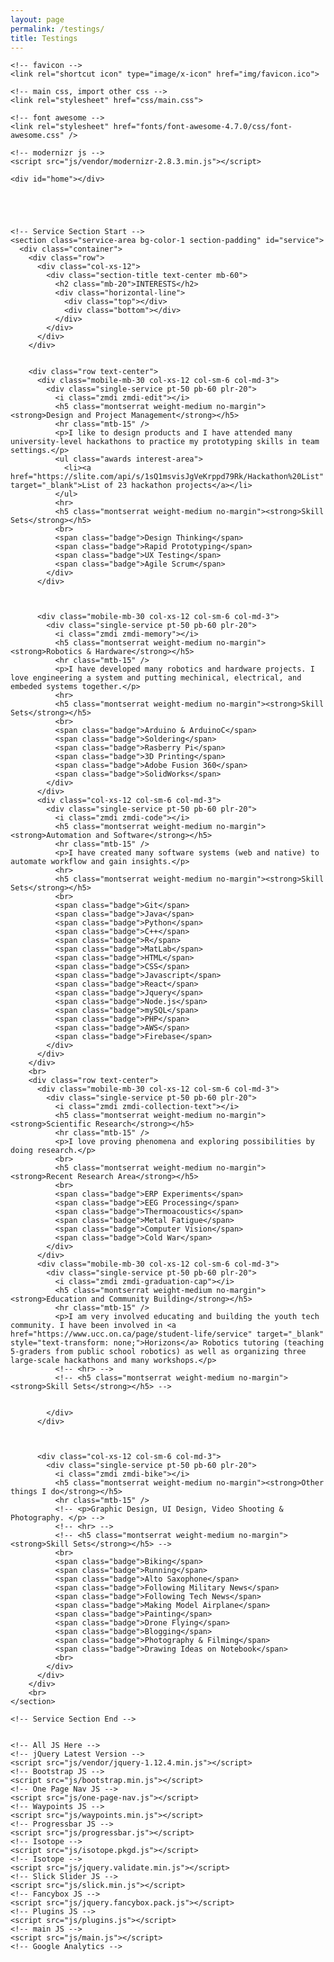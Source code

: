 ```yaml
---
layout: page
permalink: /testings/
title: Testings
---
```



<html class="no-js" lang="en">

  <head>
    <meta charset="utf-8">
    <meta http-equiv="X-UA-Compatible" content="IE=edge">
    <meta name="viewport" content="width=device-width, initial-scale=1">
    <meta name="description" content="Simon Zirui Guo 郭子睿 | Maker, Hacker, Innovator">
    <meta name="keywords" content="Hacker, Innovation, Innovator, Simon Guo, Entrepreneur, Portfolio, Internship">
    <meta name="author" content="Simon Zirui Guo">

    

    <!-- favicon -->
    <link rel="shortcut icon" type="image/x-icon" href="img/favicon.ico">

    <!-- main css, import other css -->
    <link rel="stylesheet" href="css/main.css">

    <!-- font awesome -->
    <link rel="stylesheet" href="fonts/font-awesome-4.7.0/css/font-awesome.css" />

    <!-- modernizr js -->
    <script src="js/vendor/modernizr-2.8.3.min.js"></script>

<style>

div.bg-color-1 {
	background: #f5f5f5 none repeat scroll 0 0;
}	


.container{margin-right:auto;margin-left:auto;padding-left:15px;padding-right:15px}@media (min-width:768px){.container{width:750px}}@media (min-width:992px){.container{width:970px}}@media (min-width:1200px){.container{width:1170px}}.container-fluid{margin-right:auto;margin-left:auto;padding-left:15px;padding-right:15px}.row{margin-left:-15px;margin-right:-15px}
.container>.navbar-header,.container-fluid>.navbar-header,.container>.navbar-collapse,.container-fluid>.navbar-collapse{margin-right:-15px;margin-left:-15px}@media (min-width:768px){.container>.navbar-header,.container-fluid>.navbar-header,.container>.navbar-collapse,.container-fluid>.navbar-collapse{margin-right:0;margin-left:0}}
.container{max-width:100%}@media screen and (min-width:768px){.jumbotron{padding-top:48px;padding-bottom:48px}.container

.container .row,
.container-fluid .row {
    margin-bottom: 0;
}
.container .row {
    margin-right: -15px;
    margin-left: -15px;
}
.row .col {
    padding-right: 15px;
    padding-left: 15px;
}



.col-sm-1, .col-md-1, .col-lg-1, .col-xs-2, .col-sm-2, .col-md-2, .col-lg-2, .col-xs-3, .col-sm-3, .col-md-3, .col-lg-3, .col-xs-4, .col-sm-4, .col-md-4, .col-lg-4, .col-xs-5, .col-sm-5, .col-md-5, .col-lg-5, .col-xs-6, .col-sm-6, .col-md-6, .col-lg-6, .col-xs-7, .col-sm-7, .col-md-7, .col-lg-7, .col-xs-8, .col-sm-8, .col-md-8, .col-lg-8, .col-xs-9, .col-sm-9, .col-md-9, .col-lg-9, .col-xs-10, .col-sm-10, .col-md-10, .col-lg-10, .col-xs-11, .col-sm-11, .col-md-11, .col-lg-11, .col-xs-12, .col-sm-12, .col-md-12, .col-lg-12{position:relative;min-height:1px;padding-left:15px;padding-right:15px}



.col-xs-12{float:left}


.col-xs-12{width:33%}

 
.col-sm-1, .col-sm-2, .col-sm-3, .col-sm-4, .col-sm-5, .col-sm-6, .col-sm-7, .col-sm-8, .col-sm-9, .col-sm-10, .col-sm-11, .col-sm-12{float:left}


.col-md-1, .col-md-2, .col-md-3, .col-md-4, .col-md-5, .col-md-6, .col-md-7, .col-md-8, .col-md-9, .col-md-10, .col-md-11, .col-md-12{float:left}




col-md-3{width:25%}

col-sm-6{width:50%}


.section-title h2 {
  color: #494949;
}
.contact-area .section-title p {
    color: #777777;
}

.dark-version .contact-area .section-title p {
	color: #9b9b9b;
}

.col-text-center{
	float: none !important;
	margin-left: auto !important;
	margin-right: auto !important;
}

text-center{text-align:center}


.mb-60 {
    margin-bottom: 60px;
}

.mb-60 {
		margin-bottom: 30px;
}

.mb-20 {
    margin-bottom: 20px;
}

.service-area .mobile-mb-30{
	margin-bottom: 30px;
}

.service-area .mobile-mb-30:nth-child(3){
	margin-bottom: 0px;
}

.mobile-mb-30{
	margin-bottom: 30px;
}



/* service section
---------------------*/

.single-service {
    box-shadow: 0 1px 5px rgba(5, 5, 6, 0.15);
    -webkit-box-shadow: 0 1px 5px rgba(5, 5, 6, 0.15);
	-webkit-transition: all 0.3s ease 0s;
	transition: all 0.3s ease 0s;
}
.single-service:hover {
	box-shadow: 0 4px 15px rgba(5, 5, 6, 0.1);
	-webkit-box-shadow: 0 3px 20px rgba(5, 5, 6, 0.10);
}
.single-service i {
    border: 1px solid #8a8a8a;
    border-radius: 50%;
    color: #8a8a8a;
    font-size: 19px;
    height: 36px;
    line-height: 36px;
    margin-bottom: 20px;
    width: 36px;
	-webkit-transition: all 0.5s ease 0s;
	transition: all 0.5s ease 0s;
}
.single-service:hover i {
	background: #393939 none repeat scroll 0 0;
	border-color: #393939;
	box-shadow: 0 4px 15px rgba(5, 5, 6, 0.3);
	color: #ffffff;
}
.single-service > p {
    color: #979797;
}
.single-service hr {
    border-color: #dbdbdb;
    border-width: 2px;
    width: 50px;
}
.single-service > h5 {
    color: #757575;
    font-size: 14px;
}


.dark-version .single-service i {
  border-color: #8a8a8a;
  color: #8a8a8a;
}
.dark-version .single-service:hover i {
	background: #393939 none repeat scroll 0 0;
	border-color: #393939;
	color: #ffffff;
}
.dark-version .single-service > h5 {
	color: #9b9b9b;
}
.dark-version .single-service > p {
	color: #979797;
}

.dark-version .single-service {
	background: #252525 none repeat scroll 0 0;
}

.single-service a{
	color: #9b9b9b;
}

.pt-50 {
    padding-top: 50px;
}

@media screen and (max-width: 768px) {
	.pt-50 {
		padding-top: 30px;
	}

.pb-60 {
    padding-bottom: 60px;
}

.plr-20{
	padding-left:10px;
	padding-right:10px;
}


	.plr-20{
		padding-left:5px;
		padding-right:5px;
	}

.plr-20 {
  padding-left: 20px;
  padding-right: 20px;
}



.zmdi{display:inline-block;font:normal normal normal 14px/1 'Material-Design-Iconic-Font';font-size:inherit;text-rendering:auto;-webkit-font-smoothing:antialiased;-moz-osx-font-smoothing:grayscale}


.zmdi-edit:before{content:'\f158'}
.zmdi-edit:before{content:'\f158'}

.weight-medium {
    font-weight: 500;
}


.no-margin {
    margin: 0;
}

.mtb-15 {
    margin: 15px auto;
}

.mtb-15 {
		margin: 10px auto;
}

.awards i{
	padding-right: 10px;
}
.awards li{
	list-style-type: disc;
	color: #767676;
	margin-left: 22.5px;
}

.awards a{
	color: #767676;
	text-transform: none;
}

.interest-area li{
	text-align: left;
}


@font-face {
    font-family: 'montserratlight';
    src: url('../fonts/montserrat-light-webfont.eot');
    src: url('../fonts/montserrat-light-webfont.eot?#iefix') format('embedded-opentype'),
         url('../fonts/montserrat-light-webfont.woff2') format('woff2'),
         url('../fonts/montserrat-light-webfont.woff') format('woff'),
         url('../fonts/montserrat-light-webfont.svg#montserratlight') format('svg');
    font-weight: normal;
    font-style: normal;

}

@font-face {
    font-family: 'montserratsemibold';
    src: url('../fonts/montserrat-semibold-webfont.eot');
    src: url('../fonts/montserrat-semibold-webfont.eot?#iefix') format('embedded-opentype'),
         url('../fonts/montserrat-semibold-webfont.woff2') format('woff2'),
         url('../fonts/montserrat-semibold-webfont.woff') format('woff'),
         url('../fonts/montserrat-semibold-webfont.svg#montserratsemibold') format('svg');
    font-weight: normal;
    font-style: normal;

}

.btn-default .badge{color:#fff;background-color:#333}

.badge{display:inline-block;min-width:10px;padding:3px 7px;font-size:12px;font-weight:bold;color:#fff;line-height:1;vertical-align:middle;white-space:nowrap;text-align:center;background-color:#777;border-radius:10px}

zmdi-tap-and-play:before{content:'\f3e6'}  

}



</style>

  </head>

  <body>



    <div id="home"></div>





    <!-- Service Section Start -->
    <section class="service-area bg-color-1 section-padding" id="service">
      <div class="container">
        <div class="row">
          <div class="col-xs-12">
            <div class="section-title text-center mb-60">
              <h2 class="mb-20">INTERESTS</h2>
              <div class="horizontal-line">
                <div class="top"></div>
                <div class="bottom"></div>
              </div>
            </div>
          </div>
        </div>
		
		
        <div class="row text-center">
          <div class="mobile-mb-30 col-xs-12 col-sm-6 col-md-3">
            <div class="single-service pt-50 pb-60 plr-20">
              <i class="zmdi zmdi-edit"></i>
              <h5 class="montserrat weight-medium no-margin"><strong>Design and Project Management</strong></h5>
              <hr class="mtb-15" />
              <p>I like to design products and I have attended many university-level hackathons to practice my prototyping skills in team settings.</p>
              <ul class="awards interest-area">
                <li><a href="https://slite.com/api/s/1sQ1msvisJgVeKrppd79Rk/Hackathon%20List" target="_blank">List of 23 hackathon projects</a></li>
              </ul>
              <hr>
              <h5 class="montserrat weight-medium no-margin"><strong>Skill Sets</strong></h5>
              <br>
              <span class="badge">Design Thinking</span>
              <span class="badge">Rapid Prototyping</span>
              <span class="badge">UX Testing</span>
              <span class="badge">Agile Scrum</span>
            </div>
          </div>

		  
		  
          <div class="mobile-mb-30 col-xs-12 col-sm-6 col-md-3">
            <div class="single-service pt-50 pb-60 plr-20">
              <i class="zmdi zmdi-memory"></i>
              <h5 class="montserrat weight-medium no-margin"><strong>Robotics & Hardware</strong></h5>
              <hr class="mtb-15" />
              <p>I have developed many robotics and hardware projects. I love engineering a system and putting mechinical, electrical, and embeded systems together.</p>
              <hr>
              <h5 class="montserrat weight-medium no-margin"><strong>Skill Sets</strong></h5>
              <br>
              <span class="badge">Arduino & ArduinoC</span>
              <span class="badge">Soldering</span>
              <span class="badge">Rasberry Pi</span>
              <span class="badge">3D Printing</span>
              <span class="badge">Adobe Fusion 360</span>
              <span class="badge">SolidWorks</span>
            </div>
          </div>
          <div class="col-xs-12 col-sm-6 col-md-3">
            <div class="single-service pt-50 pb-60 plr-20">
              <i class="zmdi zmdi-code"></i>
              <h5 class="montserrat weight-medium no-margin"><strong>Automation and Software</strong></h5>
              <hr class="mtb-15" />
              <p>I have created many software systems (web and native) to automate workflow and gain insights.</p>
              <hr>
              <h5 class="montserrat weight-medium no-margin"><strong>Skill Sets</strong></h5>
              <br>
              <span class="badge">Git</span>
              <span class="badge">Java</span>
              <span class="badge">Python</span>
              <span class="badge">C++</span>
              <span class="badge">R</span>
              <span class="badge">MatLab</span>
              <span class="badge">HTML</span>
              <span class="badge">CSS</span>
              <span class="badge">Javascript</span>
              <span class="badge">React</span>
              <span class="badge">Jquery</span>
              <span class="badge">Node.js</span>
              <span class="badge">mySQL</span>
              <span class="badge">PHP</span>
              <span class="badge">AWS</span>
              <span class="badge">Firebase</span>
            </div>
          </div>
        </div>
        <br>
        <div class="row text-center">
          <div class="mobile-mb-30 col-xs-12 col-sm-6 col-md-3">
            <div class="single-service pt-50 pb-60 plr-20">
              <i class="zmdi zmdi-collection-text"></i>
              <h5 class="montserrat weight-medium no-margin"><strong>Scientific Research</strong></h5>
              <hr class="mtb-15" />
              <p>I love proving phenomena and exploring possibilities by doing research.</p>
              <br>
              <h5 class="montserrat weight-medium no-margin"><strong>Recent Research Area</strong></h5>
              <br>
              <span class="badge">ERP Experiments</span>
              <span class="badge">EEG Processing</span>
              <span class="badge">Thermoacoustics</span>
              <span class="badge">Metal Fatigue</span>
              <span class="badge">Computer Vision</span>
              <span class="badge">Cold War</span>
            </div>
          </div>
          <div class="mobile-mb-30 col-xs-12 col-sm-6 col-md-3">
            <div class="single-service pt-50 pb-60 plr-20">
              <i class="zmdi zmdi-graduation-cap"></i>
              <h5 class="montserrat weight-medium no-margin"><strong>Education and Community Building</strong></h5>
              <hr class="mtb-15" />
              <p>I am very involved educating and building the youth tech community. I have been involved in <a href="https://www.ucc.on.ca/page/student-life/service" target="_blank" style="text-transform: none;">Horizons</a> Robotics tutoring (teaching 5-graders from public school robotics) as well as organizing three large-scale hackathons and many workshops.</p>
              <!-- <hr> -->
              <!-- <h5 class="montserrat weight-medium no-margin"><strong>Skill Sets</strong></h5> -->


            </div>
          </div>



          <div class="col-xs-12 col-sm-6 col-md-3">
            <div class="single-service pt-50 pb-60 plr-20">
              <i class="zmdi zmdi-bike"></i>
              <h5 class="montserrat weight-medium no-margin"><strong>Other things I do</strong></h5>
              <hr class="mtb-15" />
              <!-- <p>Graphic Design, UI Design, Video Shooting & Photography. </p> -->
              <!-- <hr> -->
              <!-- <h5 class="montserrat weight-medium no-margin"><strong>Skill Sets</strong></h5> -->
              <br>
              <span class="badge">Biking</span>
              <span class="badge">Running</span>
              <span class="badge">Alto Saxophone</span>
              <span class="badge">Following Military News</span>
              <span class="badge">Following Tech News</span>
              <span class="badge">Making Model Airplane</span>
              <span class="badge">Painting</span>
              <span class="badge">Drone Flying</span>
              <span class="badge">Blogging</span>
              <span class="badge">Photography & Filming</span>
              <span class="badge">Drawing Ideas on Notebook</span>
              <br>
            </div>
          </div>
        </div>
        <br>
    </section>

    <!-- Service Section End -->
    

    <!-- All JS Here -->
    <!-- jQuery Latest Version -->
    <script src="js/vendor/jquery-1.12.4.min.js"></script>
    <!-- Bootstrap JS -->
    <script src="js/bootstrap.min.js"></script>
    <!-- One Page Nav JS -->
    <script src="js/one-page-nav.js"></script>
    <!-- Waypoints JS -->
    <script src="js/waypoints.min.js"></script>
    <!-- Progressbar JS -->
    <script src="js/progressbar.js"></script>
    <!-- Isotope -->
    <script src="js/isotope.pkgd.js"></script>
    <!-- Isotope -->
    <script src="js/jquery.validate.min.js"></script>
    <!-- Slick Slider JS -->
    <script src="js/slick.min.js"></script>
    <!-- Fancybox JS -->
    <script src="js/jquery.fancybox.pack.js"></script>
    <!-- Plugins JS -->
    <script src="js/plugins.js"></script>
    <!-- main JS -->
    <script src="js/main.js"></script>
    <!-- Google Analytics -->

  </body>

</html>

